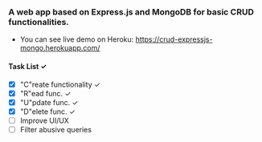 ### A web app based on Express.js and MongoDB for basic CRUD functionalities.

* You can see live demo on Heroku: https://crud-expressjs-mongo.herokuapp.com/

#### Task List ✓
- [x] "C"reate functionality ✓
- [x] "R"ead func. ✓
- [X] "U"pdate func. ✓
- [X] "D"elete func. ✓
- [ ] Improve UI/UX
- [ ] Filter abusive queries
